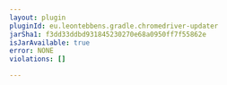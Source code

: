 ```yaml
---
layout: plugin
pluginId: eu.leontebbens.gradle.chromedriver-updater
jarSha1: f3dd33ddbd931845230270e68a0950ff7f55862e
isJarAvailable: true
error: NONE
violations: []

---
```

